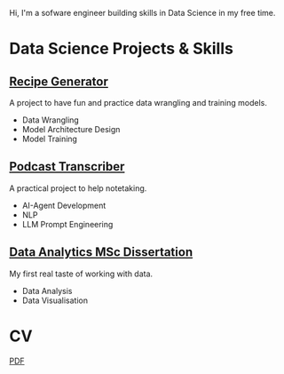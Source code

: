 Hi, I'm a sofware engineer building skills in Data Science in my free time.

# Data Science Projects & Skills

## [Recipe Generator](https://github.com/stephankostov/recipe-generator)

A project to have fun and practice data wrangling and training models.

- Data Wrangling
- Model Architecture Design
- Model Training

## [Podcast Transcriber](https://github.com/stephankostov/podcast-transcriber) 

A practical project to help notetaking.

- AI-Agent Development
- NLP
- LLM Prompt Engineering

## [Data Analytics MSc Dissertation](https://github.com/stephankostov/msc-data-analysis-thesis)

My first real taste of working with data.

- Data Analysis
- Data Visualisation

# CV

[PDF](./StephanKostovCV.pdf)

